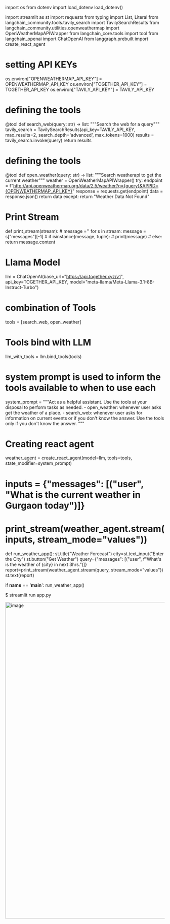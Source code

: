 import os
from dotenv import load_dotenv
load_dotenv()

import streamlit as st
import requests
from typing import List, Literal
from langchain_community.tools.tavily_search import TavilySearchResults
from langchain_community.utilities.openweathermap import OpenWeatherMapAPIWrapper
from langchain_core.tools import tool
from langchain_openai import ChatOpenAI
from langgraph.prebuilt import create_react_agent

# setting API KEYs
os.environ["OPENWEATHERMAP_API_KEY"] = OPENWEATHERMAP_API_KEY
os.environ["TOGETHER_API_KEY"] = TOGETHER_API_KEY
os.environ["TAVILY_API_KEY"] = TAVILY_API_KEY

# defining the tools
@tool
def search_web(query: str) -> list:
    """Search the web for a query"""
    tavily_search = TavilySearchResults(api_key=TAVILY_API_KEY, max_results=2, search_depth='advanced', max_tokens=1000)
    results = tavily_search.invoke(query)
    return results

# defining the tools
@tool
def open_weather(query: str) -> list:
  """Search weatherapi to get the current weather"""
  weather = OpenWeatherMapAPIWrapper()
  try:
    endpoint = f"http://api.openweathermap.org/data/2.5/weather?q={query}&APPID={OPENWEATHERMAP_API_KEY}"
    response = requests.get(endpoint)
    data = response.json() 
    return data
  except:
    return "Weather Data Not Found" 

# Print Stream
def print_stream(stream):
    # message =''
    for s in stream:
        message = s["messages"][-1]
    # if isinstance(message, tuple):
    #   print(message)
    # else:
    return message.content


# Llama Model            
llm = ChatOpenAI(base_url="https://api.together.xyz/v1",
    api_key=TOGETHER_API_KEY,
    model="meta-llama/Meta-Llama-3.1-8B-Instruct-Turbo")
# combination of Tools
tools = [search_web, open_weather]

# Tools bind with LLM
llm_with_tools = llm.bind_tools(tools)

# system prompt is used to inform the tools available to when to use each
system_prompt = """Act as a helpful assistant.
    Use the tools at your disposal to perform tasks as needed.
        - open_weather: whenever user asks get the weather of a place.
        - search_web: whenever user asks for information on current events or if you don't know the answer.
    Use the tools only if you don't know the answer.
    """
# Creating react agent
weather_agent = create_react_agent(model=llm, tools=tools, state_modifier=system_prompt)

# inputs = {"messages": [("user", "What is the current weather in Gurgaon today")]}
# print_stream(weather_agent.stream(inputs, stream_mode="values"))

def run_weather_app():
  st.title("Weather Forecast")
  city=st.text_input("Enter the City")
  st.button("Get Weather")
  query={"messages": [("user", f"What's is the weather of {city} in next 3hrs.")]}
  report=print_stream(weather_agent.stream(query, stream_mode="values"))
  st.text(report)
  
if __name__ == '__main__':
  run_weather_app()

$ streamlit run app.py

<img width="997" alt="image" src="https://github.com/user-attachments/assets/4c7ca5c7-1e35-49e1-8640-fb849d8c7943" />
